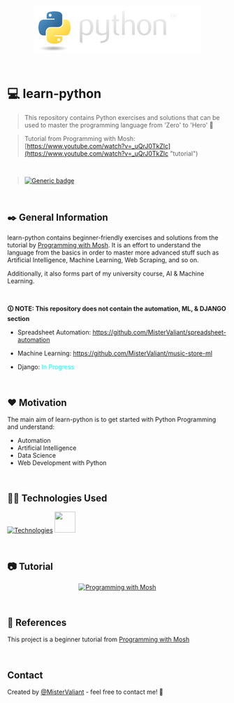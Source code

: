 <p align="center">
  <a target='_blank' href='https://github.com/MisterValiant/learn-python'>
    <img width=380px src="showcase/python-logo@2x.png" alt="Python logo" title='Python logo'/>
  </a>
</p>

<br/>

# 💻 learn-python
> This repository contains Python exercises and solutions that can be used to master the programming language from 'Zero' to 'Hero' 🦸

>Tutorial from Programming with Mosh:
[https://www.youtube.com/watch?v=_uQrJ0TkZlc](https://www.youtube.com/watch?v=_uQrJ0TkZlc "tutorial")

<br/>

>[![Generic badge](https://img.shields.io/badge/Project_Status:-In_Progress-blue.svg)](https://github.com/MisterValiant)

<br/>

## ✒️ General Information 
learn-python contains beginner-friendly exercises and solutions from the tutorial by [Programming with Mosh](https://www.youtube.com/watch?v=_uQrJ0TkZlc "Tutorial"). It is an effort to understand the language from the basics in order to master more advanced stuff such as Artificial Intelligence, Machine Learning, Web Scraping, and so on.

Additionally, it also forms part of my university course, AI & Machine Learning.


<br/>

**🛈 NOTE: This repository does not contain the automation, ML, & DJANGO section**

- Spreadsheet Automation: https://github.com/MisterValiant/spreadsheet-automation
- Machine Learning: https://github.com/MisterValiant/music-store-ml

- Django:  <span style="color:cyan">In Progress</span>

<br/>

## ❤️ Motivation
The main aim of learn-python is to get started with Python Programming and understand: 
- Automation
- Artificial Intelligence
- Data Science
- Web Development with Python


<br/>

## 👨‍💻 Technologies Used

<div align="left">

  [![Technologies](https://skillicons.dev/icons?i=py,vscode)](https://skillicons.dev)
  <img src="https://pics.freeicons.io/uploads/icons/png/11951723851551942290-512.png" height="48" width="48" />
          
</div>

<br/>

## 📷 Tutorial
<div align="center">

[![Programming with Mosh](https://i.ytimg.com/vi/_uQrJ0TkZlc/hqdefault.jpg)
](https://www.youtube.com/watch?v=_uQrJ0TkZlc)
</div>

<br/>

## 🔗 References
This project is a  beginner tutorial from [Programming with Mosh](https://www.youtube.com/watch?v=_uQrJ0TkZlc "Tutorial")


<br/>

## Contact
Created by [@MisterValiant](https://github.com/MisterValiant) - feel free to contact me! 📧